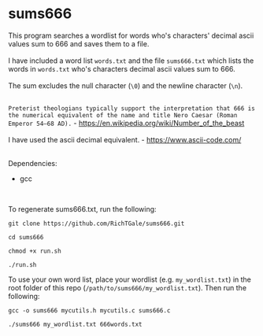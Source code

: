 # sums666
This program searches a wordlist for words who's characters' decimal ascii values sum to 666 and saves them to a file.<br /><br />
I have included a word list `words.txt` and the file `sums666.txt` which lists the words in `words.txt` who's characters decimal ascii values sum to 666.<br /><br />
The sum excludes the null character (`\0`) and the newline character (`\n`).<br /><br />

`Preterist theologians typically support the interpretation that 666 is the numerical equivalent of the name and title Nero Caesar (Roman Emperor 54–68 AD).` - <https://en.wikipedia.org/wiki/Number_of_the_beast> <br /><br />
I have used the ascii decimal equivalent. - <https://www.ascii-code.com/> <br /><br />

Dependencies:
 - gcc
<br />

To regenerate sums666.txt, run the following:
<br />
```
git clone https://github.com/RichTGale/sums666.git
```

```
cd sums666
```

```
chmod +x run.sh
```

```
./run.sh
```
To use your own word list, place your wordlist (e.g. `my_wordlist.txt`) in the root folder of this repo (`/path/to/sums666/my_wordlist.txt`). Then run the following:
```
gcc -o sums666 mycutils.h mycutils.c sums666.c
```

```
./sums666 my_wordlist.txt 666words.txt
```
